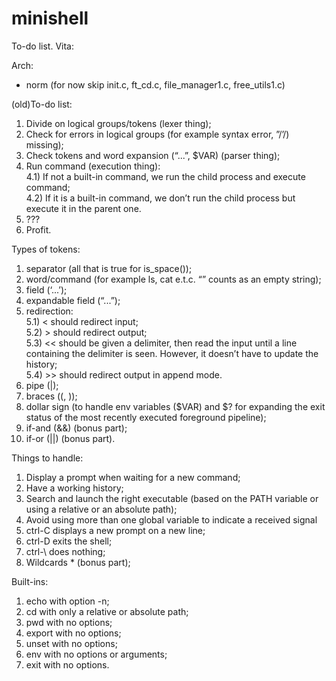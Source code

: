 # minishell
To-do list.
Vita:

Arch:
- norm (for now skip init.c, ft_cd.c, file_manager1.c, free_utils1.c)

(old)To-do list:
1) Divide on logical groups/tokens (lexer thing);
2) Check for errors in logical groups (for example syntax error, ”/’/) missing);
3) Check tokens and word expansion (“...”, $VAR) (parser thing);
4) Run command (execution thing):  
	4.1) If not a built-in command, we run the child process and execute command;  
	4.2) If it is a built-in command, we don’t run the child process but execute it in the parent one.  
5) ???
6) Profit. 

Types of tokens:
1) separator (all that is true for is_space());
2) word/command (for example ls, cat e.t.c. “” counts as an empty string);
3) field (‘...’);
4) expandable field (“...”);
5) redirection:  
	5.1) < should redirect input;  
	5.2) > should redirect output;  
	5.3) << should be given a delimiter, then read the input until a line containing the delimiter is seen. However, it doesn’t have to update the history;  
	5.4) >> should redirect output in append mode.  
6) pipe (|);
7) braces ((, ));
8) dollar sign (to handle env variables ($VAR) and $? for expanding the exit status of the most recently executed foreground pipeline);
9) if-and (&&) (bonus part);
10) if-or (||) (bonus part).

Things to handle:
1) Display a prompt when waiting for a new command;
2) Have a working history;
3) Search and launch the right executable (based on the PATH variable or using a relative or an absolute path); 
4) Avoid using more than one global variable to indicate a received signal
5) ctrl-C displays a new prompt on a new line; 
6) ctrl-D exits the shell;
7) ctrl-\ does nothing;
8) Wildcards * (bonus part);

Built-ins:
1) echo with option -n;
2) cd with only a relative or absolute path;
3) pwd with no options;
4) export with no options;
5) unset with no options;
6) env with no options or arguments;
7) exit with no options.